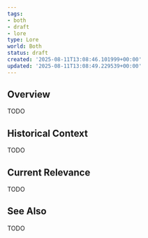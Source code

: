 ```yaml
---
tags:
- both
- draft
- lore
type: Lore
world: Both
status: draft
created: '2025-08-11T13:08:46.101999+00:00'
updated: '2025-08-11T13:08:49.229539+00:00'
---
```



## Overview

TODO
## Historical Context

TODO
## Current Relevance

TODO
## See Also

TODO
